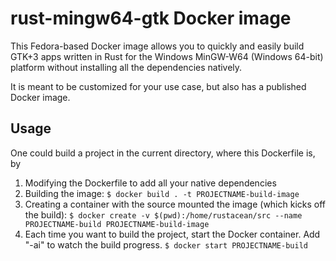 # rust-mingw64-gtk Docker image

This Fedora-based Docker image allows you to quickly and easily build GTK+3 apps written in Rust for the Windows MinGW-W64 (Windows 64-bit) platform without installing all the dependencies natively.

It is meant to be customized for your use case, but also has a published Docker image.

## Usage 

One could build a project in the current directory, where this Dockerfile is, by
1) Modifying the Dockerfile to add all your native dependencies
2) Building the image: `$ docker build . -t PROJECTNAME-build-image`
3) Creating a container with the source mounted the image (which kicks off the build): `$ docker create -v $(pwd):/home/rustacean/src --name PROJECTNAME-build PROJECTNAME-build-image`
4) Each time you want to build the project, start the Docker container. Add "-ai" to watch the build progress. `$ docker start PROJECTNAME-build`
